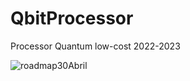 # QbitProcessor

Processor Quantum low-cost 2022-2023

![roadmap30Abril](https://user-images.githubusercontent.com/74171247/114826965-ba828e80-9d8d-11eb-9b10-1dbe33b94369.png)

